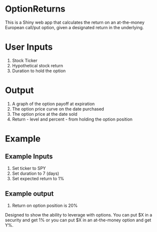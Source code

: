# OptionReturns

This is a Shiny web app that calculates the return on an at-the-money European call/put option, given a designated return in the underlying. 

# User Inputs

1. Stock Ticker
2. Hypothetical stock return
3. Duration to hold the option

# Output

1. A graph of the option payoff at expiration
2. The option price curve on the date purchased
3. The option price at the date sold
4. Return - level and percent - from holding the option position

# Example

## Example Inputs
1. Set ticker to SPY
2. Set duration to 7 (days)
3. Set expected return to 1%

## Example output
1. Return on option position is 20%

Designed to show the ability to leverage with options. You can put $X in a security and get 1% or you can put $X in an at-the-money option and get Y%. 
